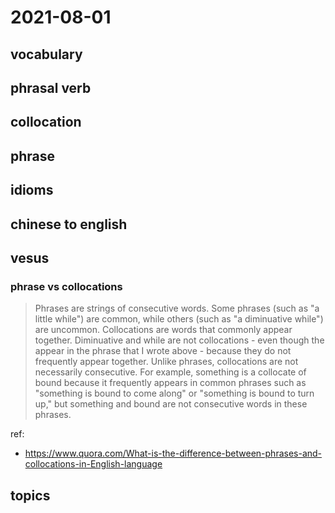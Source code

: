 # 2021-08-01
## vocabulary

## phrasal verb

## collocation

## phrase

## idioms

## chinese to english

## vesus
### phrase vs collocations
> Phrases are strings of consecutive words. Some phrases (such as "a little while") are common, while others (such as "a diminuative while") are uncommon.
Collocations are words that commonly appear together. Diminuative and while are not collocations - even though the appear in the phrase that I wrote above - because they do not frequently appear together. Unlike phrases, collocations are not necessarily consecutive. For example, something is a collocate of bound because it frequently appears in common phrases such as "something is bound to come along" or "something is bound to turn up," but something and bound are not consecutive words in these phrases.

ref:
- https://www.quora.com/What-is-the-difference-between-phrases-and-collocations-in-English-language
## topics
